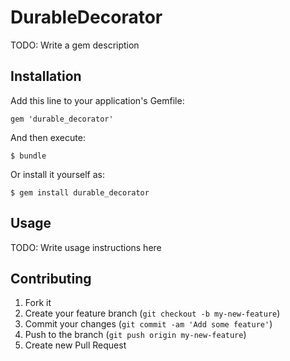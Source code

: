 # DurableDecorator

TODO: Write a gem description

## Installation

Add this line to your application's Gemfile:

    gem 'durable_decorator'

And then execute:

    $ bundle

Or install it yourself as:

    $ gem install durable_decorator

## Usage

TODO: Write usage instructions here

## Contributing

1. Fork it
2. Create your feature branch (`git checkout -b my-new-feature`)
3. Commit your changes (`git commit -am 'Add some feature'`)
4. Push to the branch (`git push origin my-new-feature`)
5. Create new Pull Request
